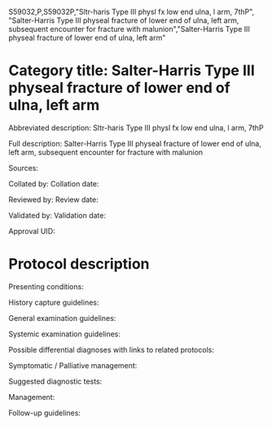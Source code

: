 S59032,P,S59032P,"Sltr-haris Type III physl fx low end ulna, l arm, 7thP", "Salter-Harris Type III physeal fracture of lower end of ulna, left arm, subsequent encounter for fracture with malunion","Salter-Harris Type III physeal fracture of lower end of ulna, left arm"
# Category title: Salter-Harris Type III physeal fracture of lower end of ulna, left arm

Abbreviated description: Sltr-haris Type III physl fx low end ulna, l arm, 7thP

Full description: Salter-Harris Type III physeal fracture of lower end of ulna, left arm, subsequent encounter for fracture with malunion

Sources:

Collated by:
Collation date:

Reviewed by:
Review date:

Validated by:
Validation date:

Approval UID:

# Protocol description

Presenting conditions:

History capture guidelines:

General examination guidelines:

Systemic examination guidelines:

Possible differential diagnoses with links to related protocols:

Symptomatic / Palliative management:

Suggested diagnostic tests:

Management:

Follow-up guidelines:
